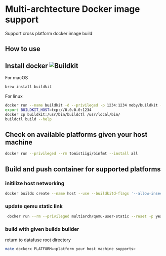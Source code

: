 # Multi-archtecture Docker image support
Support cross platform docker image build

## How to use
## Install docker ![Buildkit](https://github.com/moby/buildkit)
For macOS
```bash
brew install buildkit
```

For linux
```bash
docker run --name buildkit -d --privileged -p 1234:1234 moby/buildkit --addr tcp://0.0.0.0:1234
export BUILDKIT_HOST=tcp://0.0.0.0:1234
docker cp buildkit:/usr/bin/buildctl /usr/local/bin/
buildctl build --help
```
## Check on available platforms given your host machine
```bash
docker run --privileged --rm tonistiigi/binfmt --install all
```
## Build and push container for supported platforms
### initilize host networking
```bash
docker buildx create --name host --use --buildkitd-flags '--allow-insecure-entitlement network.host'
```
### update qemu static link
```bash
 docker run --rm --privileged multiarch/qemu-user-static --reset -p yes
```

### build with given buildx builder
return to datafuse root directory
```bash
make dockerx PLATFORM=<platform your host machine supports>
```